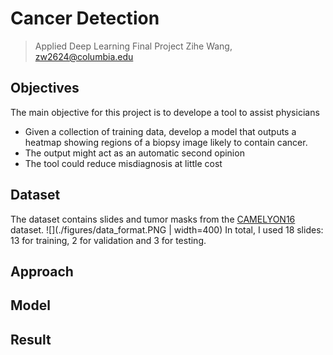 # Cancer Detection

>Applied Deep Learning Final Project
Zihe Wang, zw2624@columbia.edu

**Objectives**
------------
The main objective for this project is to develope a tool to assist physicians
* Given a collection of training data, develop a model that outputs a heatmap showing regions of a biopsy image likely to contain cancer.
* The output might act as an automatic second opinion
* The tool could reduce misdiagnosis at little cost


**Dataset**
------------
The dataset contains slides and tumor masks from the [CAMELYON16](https://camelyon17.grand-challenge.org/Data/) dataset. 
![](./figures/data_format.PNG | width=400)
In total, I used 18 slides: 13 for training, 2 for validation and 3 for testing.

**Approach**
------------

**Model**
------------

**Result**
------------

